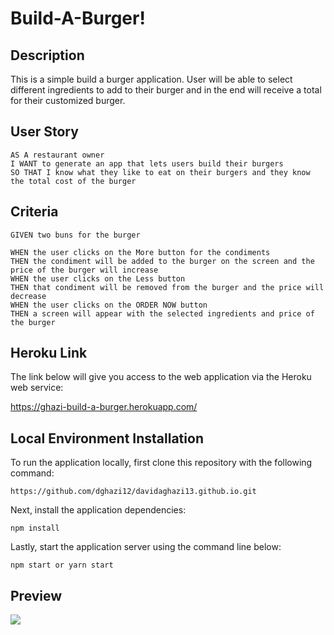 # Build-A-Burger!

## Description

This is a simple build a burger application. User will be able to select different ingredients to add to their burger and in the end will receive a total for their customized burger.

## User Story

    AS A restaurant owner
    I WANT to generate an app that lets users build their burgers
    SO THAT I know what they like to eat on their burgers and they know the total cost of the burger

## Criteria

    GIVEN two buns for the burger

    WHEN the user clicks on the More button for the condiments
    THEN the condiment will be added to the burger on the screen and the price of the burger will increase
    WHEN the user clicks on the Less button
    THEN that condiment will be removed from the burger and the price will decrease
    WHEN the user clicks on the ORDER NOW button
    THEN a screen will appear with the selected ingredients and price of the burger

## Heroku Link

The link below will give you access to the web application via the Heroku web service:

https://ghazi-build-a-burger.herokuapp.com/

## Local Environment Installation

To run the application locally, first clone this repository with the following command:

    https://github.com/dghazi12/davidaghazi13.github.io.git

Next, install the application dependencies:

    npm install

Lastly, start the application server using the command line below:

    npm start or yarn start

## Preview

![](src/assests/images/BuildABurger.gif)
